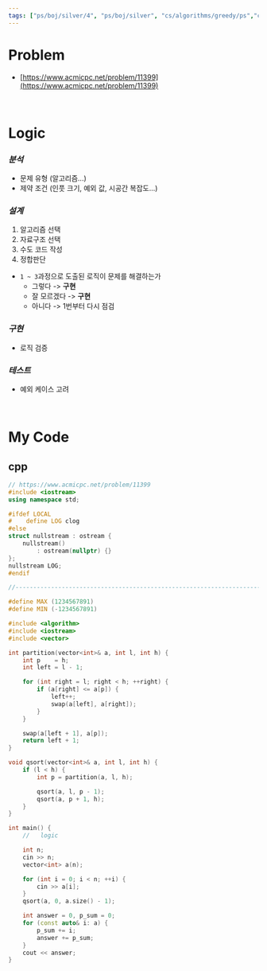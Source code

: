 ```yaml
---
tags: ["ps/boj/silver/4", "ps/boj/silver", "cs/algorithms/greedy/ps","cs/algorithms/sorting/ps"]
---
```


# Problem
- [https://www.acmicpc.net/problem/11399](https://www.acmicpc.net/problem/11399)

<br/>

# Logic

### *분석*
- 문제 유형 (알고리즘...)
- 제약 조건 (인풋 크기, 예외 값, 시공간 복잡도...)

### *설계*
1. 알고리즘 선택
2. 자료구조 선택
3. 수도 코드 작성
4. 정합판단
  - `1 ~ 3`과정으로 도출된 로직이 문제를 해결하는가
    - 그렇다 -> **구현**
    - 잘 모르겠다 -> **구현**
    - 아니다 -> 1번부터 다시 점검

### *구현*
- 로직 검증

### *테스트*
- 예외 케이스 고려

<br/>

# My Code
## cpp
```cpp title="boj/11399.cpp"
// https://www.acmicpc.net/problem/11399
#include <iostream>
using namespace std;

#ifdef LOCAL
#    define LOG clog
#else
struct nullstream : ostream {
    nullstream()
        : ostream(nullptr) {}
};
nullstream LOG;
#endif

//--------------------------------------------------------------------------------------------------

#define MAX (1234567891)
#define MIN (-1234567891)

#include <algorithm>
#include <iostream>
#include <vector>

int partition(vector<int>& a, int l, int h) {
    int p    = h;
    int left = l - 1;

    for (int right = l; right < h; ++right) {
        if (a[right] <= a[p]) {
            left++;
            swap(a[left], a[right]);
        }
    }

    swap(a[left + 1], a[p]);
    return left + 1;
}

void qsort(vector<int>& a, int l, int h) {
    if (l < h) {
        int p = partition(a, l, h);

        qsort(a, l, p - 1);
        qsort(a, p + 1, h);
    }
}

int main() {
    //   logic

    int n;
    cin >> n;
    vector<int> a(n);

    for (int i = 0; i < n; ++i) {
        cin >> a[i];
    }
    qsort(a, 0, a.size() - 1);

    int answer = 0, p_sum = 0;
    for (const auto& i: a) {
        p_sum += i;
        answer += p_sum;
    }
    cout << answer;
}

```
